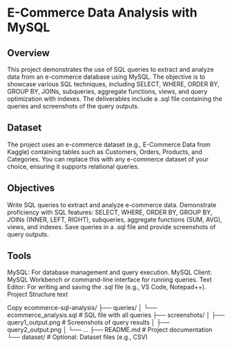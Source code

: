 # E-Commerce Data Analysis with MySQL

## Overview
This project demonstrates the use of SQL queries to extract and analyze data from an e-commerce database using MySQL. The objective is to showcase various SQL techniques, including SELECT, WHERE, ORDER BY, GROUP BY, JOINs, subqueries, aggregate functions, views, and query optimization with indexes. The deliverables include a .sql file containing the queries and screenshots of the query outputs.

## Dataset
The project uses an e-commerce dataset (e.g., E-Commerce Data from Kaggle) containing tables such as Customers, Orders, Products, and Categories. You can replace this with any e-commerce dataset of your choice, ensuring it supports relational queries.

## Objectives
Write SQL queries to extract and analyze e-commerce data.
Demonstrate proficiency with SQL features: SELECT, WHERE, ORDER BY, GROUP BY, JOINs (INNER, LEFT, RIGHT), subqueries, aggregate functions (SUM, AVG), views, and indexes.
Save queries in a .sql file and provide screenshots of query outputs.

## Tools
MySQL: For database management and query execution.
MySQL Client: MySQL Workbench or command-line interface for running queries.
Text Editor: For writing and saving the .sql file (e.g., VS Code, Notepad++).
Project Structure
text

Copy
ecommerce-sql-analysis/
├── queries/
│   └── ecommerce_analysis.sql  # SQL file with all queries
├── screenshots/
│   ├── query1_output.png      # Screenshots of query results
│   ├── query2_output.png
│   └── ...
├── README.md                 # Project documentation
└── dataset/                  # Optional: Dataset files (e.g., CSV)
